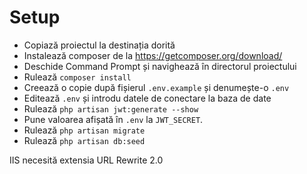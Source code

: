# Setup
- Copiază proiectul la destinația dorită
- Instalează composer de la https://getcomposer.org/download/
- Deschide Command Prompt și navighează în directorul proiectului
- Rulează `composer install`
- Creează o copie după fișierul `.env.example` și denumește-o `.env`
- Editează `.env` și introdu datele de conectare la baza de date
- Rulează `php artisan jwt:generate --show`
- Pune valoarea afișată în `.env` la `JWT_SECRET`.
- Rulează `php artisan migrate`
- Rulează `php artisan db:seed`

IIS necesită extensia URL Rewrite 2.0
